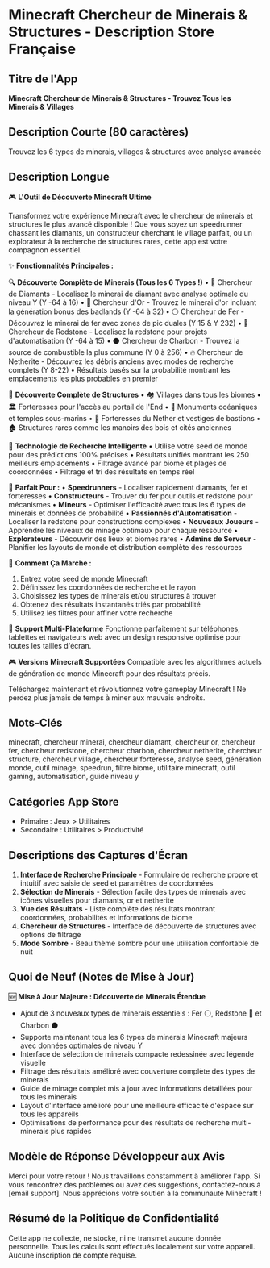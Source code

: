 # Minecraft Chercheur de Minerais & Structures - Description Store Française

## Titre de l'App
**Minecraft Chercheur de Minerais & Structures - Trouvez Tous les Minerais & Villages**

## Description Courte (80 caractères)
Trouvez les 6 types de minerais, villages & structures avec analyse avancée

## Description Longue

🎮 **L'Outil de Découverte Minecraft Ultime**

Transformez votre expérience Minecraft avec le chercheur de minerais et structures le plus avancé disponible ! Que vous soyez un speedrunner chassant les diamants, un constructeur cherchant le village parfait, ou un explorateur à la recherche de structures rares, cette app est votre compagnon essentiel.

✨ **Fonctionnalités Principales :**

🔍 **Découverte Complète de Minerais (Tous les 6 Types !)**
• 💎 Chercheur de Diamants - Localisez le minerai de diamant avec analyse optimale du niveau Y (Y -64 à 16)
• 🏅 Chercheur d'Or - Trouvez le minerai d'or incluant la génération bonus des badlands (Y -64 à 32)
• ⚪ Chercheur de Fer - Découvrez le minerai de fer avec zones de pic duales (Y 15 & Y 232)
• 🔴 Chercheur de Redstone - Localisez la redstone pour projets d'automatisation (Y -64 à 15)
• ⚫ Chercheur de Charbon - Trouvez la source de combustible la plus commune (Y 0 à 256)
• 🔥 Chercheur de Netherite - Découvrez les débris anciens avec modes de recherche complets (Y 8-22)
• Résultats basés sur la probabilité montrant les emplacements les plus probables en premier

🏰 **Découverte Complète de Structures**
• 🏘️ Villages dans tous les biomes
• 🏛️ Forteresses pour l'accès au portail de l'End
• 🌊 Monuments océaniques et temples sous-marins
• 🏯 Forteresses du Nether et vestiges de bastions
• 🏚️ Structures rares comme les manoirs des bois et cités anciennes

🎯 **Technologie de Recherche Intelligente**
• Utilise votre seed de monde pour des prédictions 100% précises
• Résultats unifiés montrant les 250 meilleurs emplacements
• Filtrage avancé par biome et plages de coordonnées
• Filtrage et tri des résultats en temps réel

🚀 **Parfait Pour :**
• **Speedrunners** - Localiser rapidement diamants, fer et forteresses
• **Constructeurs** - Trouver du fer pour outils et redstone pour mécanismes
• **Mineurs** - Optimiser l'efficacité avec tous les 6 types de minerais et données de probabilité
• **Passionnés d'Automatisation** - Localiser la redstone pour constructions complexes
• **Nouveaux Joueurs** - Apprendre les niveaux de minage optimaux pour chaque ressource
• **Explorateurs** - Découvrir des lieux et biomes rares
• **Admins de Serveur** - Planifier les layouts de monde et distribution complète des ressources

🔧 **Comment Ça Marche :**
1. Entrez votre seed de monde Minecraft
2. Définissez les coordonnées de recherche et le rayon
3. Choisissez les types de minerais et/ou structures à trouver
4. Obtenez des résultats instantanés triés par probabilité
5. Utilisez les filtres pour affiner votre recherche

📱 **Support Multi-Plateforme**
Fonctionne parfaitement sur téléphones, tablettes et navigateurs web avec un design responsive optimisé pour toutes les tailles d'écran.

🎮 **Versions Minecraft Supportées**
Compatible avec les algorithmes actuels de génération de monde Minecraft pour des résultats précis.

Téléchargez maintenant et révolutionnez votre gameplay Minecraft ! Ne perdez plus jamais de temps à miner aux mauvais endroits.

## Mots-Clés
minecraft, chercheur minerai, chercheur diamant, chercheur or, chercheur fer, chercheur redstone, chercheur charbon, chercheur netherite, chercheur structure, chercheur village, chercheur forteresse, analyse seed, génération monde, outil minage, speedrun, filtre biome, utilitaire minecraft, outil gaming, automatisation, guide niveau y

## Catégories App Store
- Primaire : Jeux > Utilitaires
- Secondaire : Utilitaires > Productivité

## Descriptions des Captures d'Écran
1. **Interface de Recherche Principale** - Formulaire de recherche propre et intuitif avec saisie de seed et paramètres de coordonnées
2. **Sélection de Minerais** - Sélection facile des types de minerais avec icônes visuelles pour diamants, or et netherite
3. **Vue des Résultats** - Liste complète des résultats montrant coordonnées, probabilités et informations de biome
4. **Chercheur de Structures** - Interface de découverte de structures avec options de filtrage
5. **Mode Sombre** - Beau thème sombre pour une utilisation confortable de nuit

## Quoi de Neuf (Notes de Mise à Jour)
🆕 **Mise à Jour Majeure : Découverte de Minerais Étendue**
- Ajout de 3 nouveaux types de minerais essentiels : Fer ⚪, Redstone 🔴 et Charbon ⚫
- Supporte maintenant tous les 6 types de minerais Minecraft majeurs avec données optimales de niveau Y
- Interface de sélection de minerais compacte redessinée avec légende visuelle
- Filtrage des résultats amélioré avec couverture complète des types de minerais
- Guide de minage complet mis à jour avec informations détaillées pour tous les minerais
- Layout d'interface amélioré pour une meilleure efficacité d'espace sur tous les appareils
- Optimisations de performance pour des résultats de recherche multi-minerais plus rapides

## Modèle de Réponse Développeur aux Avis
Merci pour votre retour ! Nous travaillons constamment à améliorer l'app. Si vous rencontrez des problèmes ou avez des suggestions, contactez-nous à [email support]. Nous apprécions votre soutien à la communauté Minecraft !

## Résumé de la Politique de Confidentialité
Cette app ne collecte, ne stocke, ni ne transmet aucune donnée personnelle. Tous les calculs sont effectués localement sur votre appareil. Aucune inscription de compte requise.